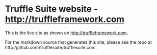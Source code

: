 # Truffle Suite website - http://truffleframework.com

This is the live site as shown on http://truffleframework.com.

For the markdown source that generates this site, please see the repo at http:/github.com/trufflesuite/trufflesuite.com.
